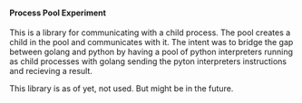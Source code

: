 #### Process Pool Experiment
This is a library for communicating with a child process. The pool creates a
child in the pool and communicates with it. The intent was to bridge the gap
between golang and python by having a pool of python interpreters running as
child processes with golang sending the pyton interpreters instructions and
recieving a result.

This library is as of yet, not used. But might be in the future.
